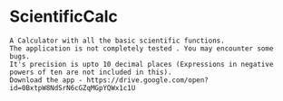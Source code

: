 # ScientificCalc
    A Calculator with all the basic scientific functions.
	The application is not completely tested . You may encounter some bugs.
	It's precision is upto 10 decimal places (Expressions in negative powers of ten are not included in this).
 	Download the app - https://drive.google.com/open?id=0BxtpW8NdSrN6cGZqMGpYQWx1c1U
	
		 
